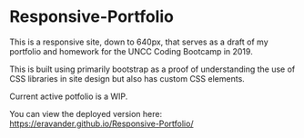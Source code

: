 # Responsive-Portfolio

This is a responsive site, down to 640px, that serves as a draft of my portfolio and homework for the UNCC Coding Bootcamp in 2019.

This is built using primarily bootstrap as a proof of understanding the use of CSS libraries in site design but also has custom CSS elements. 

Current active potfolio is a WIP.

You can view the deployed version here: https://eravander.github.io/Responsive-Portfolio/
